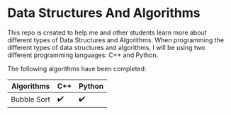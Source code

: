 # Data Structures And Algorithms
This repo is created to help me and other students learn more about different types of Data Structures and Algorithms. When programming the different types of data structures and algorithms, I will be using two different programming languages: C++ and Python.

The following algorithms have been completed:

| Algorithms     | C++                | Python               |
|----------------|--------------------|----------------------|
| Bubble Sort    | :heavy_check_mark: |  :heavy_check_mark:  |
